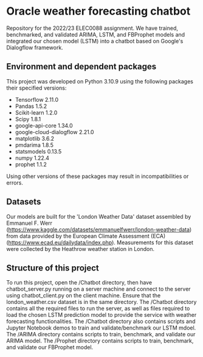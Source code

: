 # Oracle weather forecasting chatbot 

Repository for the 2022/23 ELEC0088 assignment. We have trained, benchmarked, and validated ARIMA, LSTM, and FBProphet models and integrated our chosen model (LSTM) into a chatbot based on Google's Dialogflow framework.

## Environment and dependent packages

This project was developed on Python 3.10.9 using the following packages their specified versions:
- Tensorflow 2.11.0
- Pandas 1.5.2
- Scikit-learn 1.2.0
- Scipy 1.8.1
- google-api-core 1.34.0
- google-cloud-dialogflow 2.21.0
- matplotlib 3.6.2
- pmdarima 1.8.5
- statsmodels 0.13.5
- numpy 1.22.4
- prophet 1.1.2

Using other versions of these packages may result in incompatibilities or errors.

## Datasets
Our models are built for the 'London Weather Data' dataset assembled by Emmanuel F. Werr (https://www.kaggle.com/datasets/emmanuelfwerr/london-weather-data) from data provided by the European Climate Assessment (ECA) (https://www.ecad.eu/dailydata/index.php). Measurements for this dataset were collected by the Heathrow weather station in London.

## Structure of this project

To run this project, open the /Chatbot directory, then have chatbot_server.py running on a server machine and connect to the server using chatbot_client.py on the client machine. Ensure that the london_weather.csv dataset is in the same directory. The /Chatbot directory contains all the required files to run the server, as well as files required to load the chosen LSTM prediction model to provide the service with weather forecasting functionalities. The /Chatbot directory also contains scripts and Jupyter Notebook demos to train and validate/benchmark our LSTM mdoel. The /ARIMA directory contains scripts to train, benchmark, and validate our ARIMA model. The /Prophet directory contains scripts to train, benchmark, and validate our FBProphet model.

